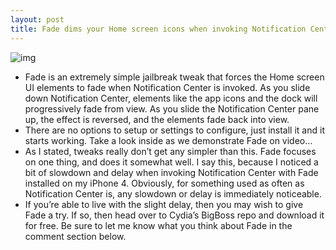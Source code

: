 ```yaml
---
layout: post
title: Fade dims your Home screen icons when invoking Notification Center
---
```

![img](http://media.idownloadblog.com/wp-content/uploads/2012/12/Fade.jpg)
* Fade is an extremely simple jailbreak tweak that forces the Home screen UI elements to fade when Notification Center is invoked. As you slide down Notification Center, elements like the app icons and the dock will progressively fade from view. As you slide the Notification Center pane up, the effect is reversed, and the elements fade back into view.
* There are no options to setup or settings to configure, just install it and it starts working. Take a look inside as we demonstrate Fade on video…
* As I stated, tweaks really don’t get any simpler than this. Fade focuses on one thing, and does it somewhat well. I say this, because I noticed a bit of slowdown and delay when invoking Notification Center with Fade installed on my iPhone 4. Obviously, for something used as often as Notification Center is, any slowdown or delay is immediately noticeable.
* If you’re able to live with the slight delay, then you may wish to give Fade a try. If so, then head over to Cydia’s BigBoss repo and download it for free. Be sure to let me know what you think about Fade in the comment section below.

